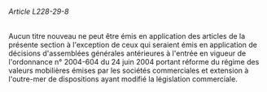 ###### Article L228-29-8

Aucun titre nouveau ne peut être émis en application des articles de la présente section à l'exception de ceux qui seraient émis en application de décisions d'assemblées générales antérieures à l'entrée en vigueur de l'ordonnance n° 2004-604 du 24 juin 2004 portant réforme du régime des valeurs mobilières émises par les sociétés commerciales et extension à l'outre-mer de dispositions ayant modifié la législation commerciale.

